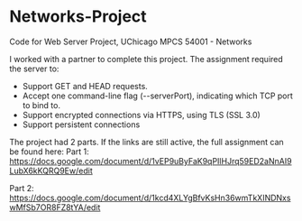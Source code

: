 # Networks-Project
Code for Web Server Project, UChicago MPCS 54001 - Networks

I worked with a partner to complete this project. The assignment required the server to:
- Support GET and HEAD requests.
- Accept one command-line flag (--serverPort), indicating which TCP port to bind to.
- Support encrypted connections via HTTPS, using TLS (SSL 3.0)
- Support persistent connections

The project had 2 parts. If the links are still active, the full assignment can be found here:
Part 1: https://docs.google.com/document/d/1vEP9uByFaK9qPIlHJrq59ED2aNnAI9LubX6kKQRQ9Ew/edit

Part 2: https://docs.google.com/document/d/1kcd4XLYgBfvKsHn36wmTkXINDNxswMfSb7OR8FZ8tYA/edit
